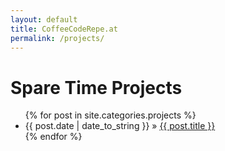```yaml
---
layout: default
title: CoffeeCodeRepe.at
permalink: /projects/
---
```


<div id="projects">
  <h1>Spare Time Projects</h1>
  <ul class="posts">
    {% for post in site.categories.projects %}
      <li><span>{{ post.date | date_to_string }}</span> &raquo; <a href="{{ post.url }}">{{ post.title }}</a></li>
    {% endfor %}
  </ul>
</div>
